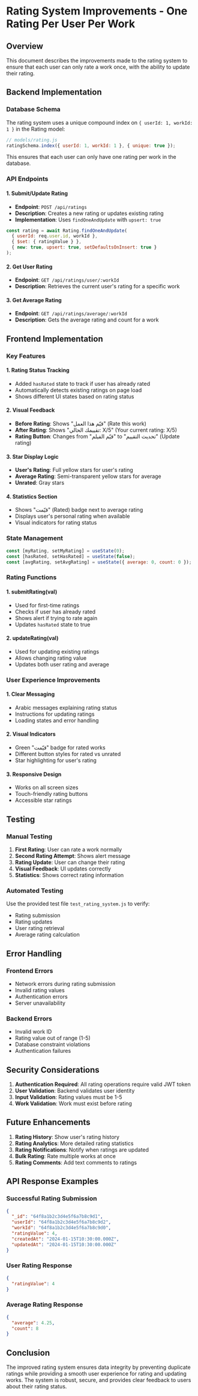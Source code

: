 # Rating System Improvements - One Rating Per User Per Work

## Overview
This document describes the improvements made to the rating system to ensure that each user can only rate a work once, with the ability to update their rating.

## Backend Implementation

### Database Schema
The rating system uses a unique compound index on `{ userId: 1, workId: 1 }` in the Rating model:

```javascript
// models/rating.js
ratingSchema.index({ userId: 1, workId: 1 }, { unique: true });
```

This ensures that each user can only have one rating per work in the database.

### API Endpoints

#### 1. Submit/Update Rating
- **Endpoint**: `POST /api/ratings`
- **Description**: Creates a new rating or updates existing rating
- **Implementation**: Uses `findOneAndUpdate` with `upsert: true`

```javascript
const rating = await Rating.findOneAndUpdate(
  { userId: req.user.id, workId },
  { $set: { ratingValue } },
  { new: true, upsert: true, setDefaultsOnInsert: true }
);
```

#### 2. Get User Rating
- **Endpoint**: `GET /api/ratings/user/:workId`
- **Description**: Retrieves the current user's rating for a specific work

#### 3. Get Average Rating
- **Endpoint**: `GET /api/ratings/average/:workId`
- **Description**: Gets the average rating and count for a work

## Frontend Implementation

### Key Features

#### 1. Rating Status Tracking
- Added `hasRated` state to track if user has already rated
- Automatically detects existing ratings on page load
- Shows different UI states based on rating status

#### 2. Visual Feedback
- **Before Rating**: Shows "قيّم هذا العمل" (Rate this work)
- **After Rating**: Shows "تقييمك الحالي: X/5" (Your current rating: X/5)
- **Rating Button**: Changes from "قيّم الفيلم" to "تحديث التقييم" (Update rating)

#### 3. Star Display Logic
- **User's Rating**: Full yellow stars for user's rating
- **Average Rating**: Semi-transparent yellow stars for average
- **Unrated**: Gray stars

#### 4. Statistics Section
- Shows "قيّمت" (Rated) badge next to average rating
- Displays user's personal rating when available
- Visual indicators for rating status

### State Management

```javascript
const [myRating, setMyRating] = useState(0);
const [hasRated, setHasRated] = useState(false);
const [avgRating, setAvgRating] = useState({ average: 0, count: 0 });
```

### Rating Functions

#### 1. submitRating(val)
- Used for first-time ratings
- Checks if user has already rated
- Shows alert if trying to rate again
- Updates `hasRated` state to true

#### 2. updateRating(val)
- Used for updating existing ratings
- Allows changing rating value
- Updates both user rating and average

### User Experience Improvements

#### 1. Clear Messaging
- Arabic messages explaining rating status
- Instructions for updating ratings
- Loading states and error handling

#### 2. Visual Indicators
- Green "قيّمت" badge for rated works
- Different button styles for rated vs unrated
- Star highlighting for user's rating

#### 3. Responsive Design
- Works on all screen sizes
- Touch-friendly rating buttons
- Accessible star ratings

## Testing

### Manual Testing
1. **First Rating**: User can rate a work normally
2. **Second Rating Attempt**: Shows alert message
3. **Rating Update**: User can change their rating
4. **Visual Feedback**: UI updates correctly
5. **Statistics**: Shows correct rating information

### Automated Testing
Use the provided test file `test_rating_system.js` to verify:
- Rating submission
- Rating updates
- User rating retrieval
- Average rating calculation

## Error Handling

### Frontend Errors
- Network errors during rating submission
- Invalid rating values
- Authentication errors
- Server unavailability

### Backend Errors
- Invalid work ID
- Rating value out of range (1-5)
- Database constraint violations
- Authentication failures

## Security Considerations

1. **Authentication Required**: All rating operations require valid JWT token
2. **User Validation**: Backend validates user identity
3. **Input Validation**: Rating values must be 1-5
4. **Work Validation**: Work must exist before rating

## Future Enhancements

1. **Rating History**: Show user's rating history
2. **Rating Analytics**: More detailed rating statistics
3. **Rating Notifications**: Notify when ratings are updated
4. **Bulk Rating**: Rate multiple works at once
5. **Rating Comments**: Add text comments to ratings

## API Response Examples

### Successful Rating Submission
```json
{
  "_id": "64f8a1b2c3d4e5f6a7b8c9d1",
  "userId": "64f8a1b2c3d4e5f6a7b8c9d2",
  "workId": "64f8a1b2c3d4e5f6a7b8c9d0",
  "ratingValue": 4,
  "createdAt": "2024-01-15T10:30:00.000Z",
  "updatedAt": "2024-01-15T10:30:00.000Z"
}
```

### User Rating Response
```json
{
  "ratingValue": 4
}
```

### Average Rating Response
```json
{
  "average": 4.25,
  "count": 8
}
```

## Conclusion

The improved rating system ensures data integrity by preventing duplicate ratings while providing a smooth user experience for rating and updating works. The system is robust, secure, and provides clear feedback to users about their rating status.
